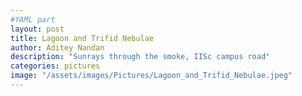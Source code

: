 ```yaml
---
#YAML part
layout: post
title: Lagoon and Trifid Nebulae
author: Aditey Nandan 
description: "Sunrays through the smoke, IISc campus road"
categories: pictures
image: "/assets/images/Pictures/Lagoon_and_Trifid_Nebulae.jpeg"
---
```

